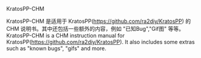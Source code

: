
KratosPP-CHM

KratosPP-CHM 是适用于 KratosPP(https://github.com/ra2diy/KratosPP) 的 CHM 说明书。其中还包括一些额外的内容，例如 "已知Bug","Gif图" 等等。
KratosPP-CHM is a CHM instruction manual for KratosPP(https://github.com/ra2diy/KratosPP). It also includes some extras such as "known bugs", "gifs" and more.
